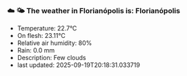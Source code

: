 ### ☁️ 🌤️  The weather in Florianópolis is: Florianópolis

- Temperature: 22.7°C
- On flesh: 23.11°C
- Relative air humidity: 80%
- Rain: 0.0 mm
- Description: Few clouds
- last updated: 2025-09-19T20:18:31.033719
